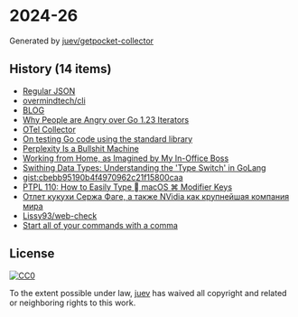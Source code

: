 # 2024-26

Generated by [juev/getpocket-collector](https://github.com/juev/getpocket-collector)

## History (14 items)

- [Regular JSON](https://neilmadden.blog/2023/05/31/regular-json/)
- [overmindtech/cli](https://github.com/overmindtech/cli)
- [BLOG](https://getsession.org/blog/)
- [Why People are Angry over Go 1.23 Iterators](https://www.gingerbill.org/article/2024/06/17/go-iterator-design/)
- [OTel Collector](https://www.romaglushko.com/blog/opentelemetry-collector/)
- [On testing Go code using the standard library](https://henvic.dev/posts/testing-go/)
- [Perplexity Is a Bullshit Machine](https://www.wired.com/story/perplexity-is-a-bullshit-machine/)
- [Working from Home, as Imagined by My In-Office Boss](https://www.mcsweeneys.net/articles/working-from-home-as-imagined-by-my-in-office-boss)
- [Swithing Data Types: Understanding the 'Type Switch' in GoLang](https://dev.to/ishmam_abir/swithing-data-types-understanding-the-type-switch-in-golang-4enc)
- [gist:cbebb95190b4f4970962c21f15800caa](https://gist.github.com/kklysenko/cbebb95190b4f4970962c21f15800caa)
- [PTPL 110: How to Easily Type  macOS ⌘ Modifier Keys](https://www.blog.plaintextpaperless.com/p/ptpl-110-how-to-type-macos-modifier-keys)
- [Отлет кукухи Сержа Фаге, а также NVidia как крупнейшая компания мира](https://vc.ru/money/1251096-otlet-kukuhi-serzha-fage-a-takzhe-nvidia-kak-krupneishaya-kompaniya-mira)
- [Lissy93/web-check](https://github.com/Lissy93/web-check)
- [Start all of your commands with a comma](https://rhodesmill.org/brandon/2009/commands-with-comma/)

## License

[![CC0](https://mirrors.creativecommons.org/presskit/buttons/88x31/svg/cc-zero.svg)](https://creativecommons.org/publicdomain/zero/1.0/)

To the extent possible under law, [juev](https://github.com/juev) has waived all copyright and related or neighboring rights to this work.
